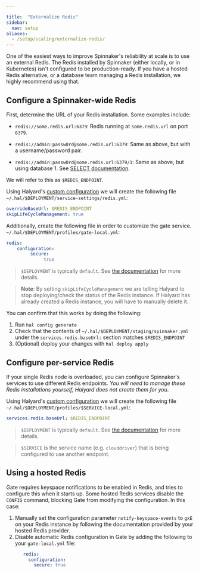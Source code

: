 ```yaml
---

title:  "Externalize Redis"
sidebar:
  nav: setup
aliases: 
  - /setup/scaling/externalize-redis/
---
```


One of the easiest ways to improve Spinnaker's reliability at scale is to use an
external Redis. The Redis installed by Spinnaker (either locally, or in
Kubernetes) isn't configured to be production-ready. If you have a hosted Redis
alternative, or a database team managing a Redis installation, we highly
recommend using that.

## Configure a Spinnaker-wide Redis

First, determine the URL of your Redis installation. Some examples include:

* `redis://some.redis.url:6379`: Redis running at `some.redis.url` on port
  `6379`.

* `redis://admin:passw0rd@some.redis.url:6379`: Same as above, but with
  a username/password pair.

* `redis://admin:passw0rd@some.redis.url:6379/1`: Same as above, but using
  database 1. See [SELECT documentation](https://redis.io/commands/select).

We will refer to this as `$REDIS_ENDPOINT`.

Using Halyard's [custom configuration](/docs/reference/halyard/custom#custom-service-settings)
we will create the following file `~/.hal/$DEPLOYMENT/service-settings/redis.yml`:

```yaml
overrideBaseUrl: $REDIS_ENDPOINT
skipLifeCycleManagement: true
```

Additionally, create the following file in order to customize the gate service. `~/.hal/$DEPLOYMENT/profiles/gate-local.yml`:
```yaml
redis:
    configuration:
         secure:
              true
```

> `$DEPLOYMENT` is typically `default`. See [the
> documentation](/docs/reference/halyard#deployments) for more details.

> __Note__: By setting `skipLifeCycleManagement` we are telling Halyard to stop
> deploying/check the status of the Redis instance. If Halyard has already
> created a Redis instance, you will have to manually delete it.

You can confirm that this works by doing the following:

1. Run `hal config generate`
2. Check that the contents of `~/.hal/$DEPLOYMENT/staging/spinnaker.yml` under the `services.redis.baseUrl:` section
matches `$REDIS_ENDPOINT`
3. (Optional) deploy your changes with `hal deploy apply`

## Configure per-service Redis

If your single Redis node is overloaded, you can configure Spinnaker's services
to use different Redis endpoints. _You will need to manage these Redis
installations yourself, Halyard does not create them for you_.

Using Halyard's [custom configuration](/docs/reference/halyard/custom#custom-service-settings)
we will create the following file `~/.hal/$DEPLOYMENT/profiles/$SERVICE-local.yml`:

```yaml
services.redis.baseUrl: $REDIS_ENDPOINT
```

> `$DEPLOYMENT` is typically `default`. See [the
> documentation](/docs/reference/halyard#deployments) for more details.

> `$SERVICE` is the service name (e.g. `clouddriver`) that is being configured
> to use another endpoint.

## Using a hosted Redis

Gate requires keyspace notifications to be enabled in Redis, and tries to configure
this when it starts up. Some hosted Redis services disable the `CONFIG` command, blocking
Gate from modifying the configuration. In this case:
1. Manually set the configuration parameter `notify-keyspace-events` to `gxE` on your Redis
instance by following the documentation provided by your hosted Redis provider.
2. Disable automatic Redis configuration in Gate by adding the following to your
`gate-local.yml` file:
   ```yaml
      redis:
        configuration:
          secure: true
   ```
